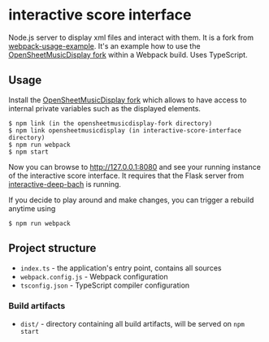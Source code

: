 # interactive score interface
Node.js server to display xml files and interact with them.
It is a fork from [webpack-usage-example](https://github.com/opensheetmusicdisplay/webpack-usage-example).
It's an example how to use the [OpenSheetMusicDisplay fork](https://github.com/FlowMachinesStudio/opensheetmusicdisplay-fork) within a Webpack build. Uses TypeScript. 

## Usage
Install the [OpenSheetMusicDisplay fork](https://github.com/FlowMachinesStudio/opensheetmusicdisplay-fork) which allows to have access to internal private variables such as the displayed elements.
```
$ npm link (in the opensheetmusicdisplay-fork directory)
$ npm link opensheetmusicdisplay (in interactive-score-interface directory)
$ npm run webpack
$ npm start
```

Now you can browse to http://127.0.0.1:8080 and see your running instance of
the interactive score interface. It requires that the Flask server from [interactive-deep-bach](https://github.com/FlowMachinesStudio/interactive-deep-bach) is running.

If you decide to play around and make changes, you can trigger a rebuild anytime using
```
$ npm run webpack
```

## Project structure
* `index.ts` - the application's entry point, contains all sources
* `webpack.config.js` - Webpack configuration
* `tsconfig.json` - TypeScript compiler configuration

### Build artifacts
* `dist/` - directory containing all build artifacts, will be served on `npm start`
